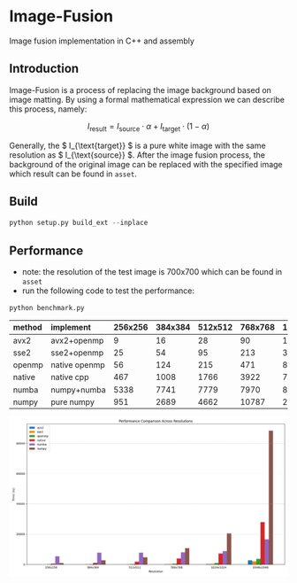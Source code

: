 # Image-Fusion
Image fusion implementation in C++ and assembly


## Introduction
Image-Fusion is a process of replacing the image background based on image matting. By using a formal mathematical expression we can describe this process, namely:
```math
I_{\text{result}} = I_{\text{source}} \cdot \alpha + I_{\text{target}} \cdot (1 - \alpha)
```
Generally, the $ I_{\text{target}} $ is a pure white image with the same resolution as $ I_{\text{source}} $. After the image fusion process, the background of the original image can be replaced with the specified image which result can be found in `asset`.


## Build
```python
python setup.py build_ext --inplace
```

## Performance
- note: the resolution of the test image is 700x700 which can be found in `asset`
- run the following code to test the performance: 
```python
python benchmark.py
```


<div align="center">

| method| implement     | 256x256   | 384x384   | 512x512   | 768x768   | 1024x1024 | 2048x2048 |
|:------|:--------------|:----------|:----------|:----------|:----------|:----------|:----------|
| avx2  | avx2+openmp   | 9         | 16        | 28        | 90        | 185       | 2675      |
| sse2  | sse2+openmp   | 25        | 54        | 95        | 213       | 373       | 2084      |
| openmp| native openmp | 56        | 124       | 215       | 471       | 880       | 3600      |
| native| native cpp    | 467       | 1008      | 1766      | 3922      | 7193      | 28044     |
| numba | numpy+numba   | 5338      | 7741      | 7779      | 7970      | 8752      | 16545     |
| numpy | pure numpy    | 951       | 2689      | 4662      | 10787     | 20479     | 88348     |

</div>


<div align="center">

![Performance](asset/performance.png)

</div>